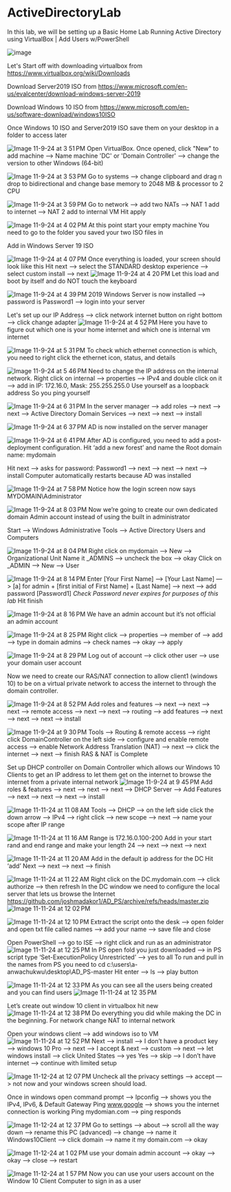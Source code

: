 # ActiveDirectoryLab

In this lab, we will be setting up a Basic Home Lab Running Active Directory using VirtualBox | Add Users w/PowerShell

![image](https://github.com/user-attachments/assets/ffaaa4aa-4078-49c6-8c2c-cd2c00f19383)


Let's Start off with downloading virtualbox from https://www.virtualbox.org/wiki/Downloads

Download Server2019 ISO from https://www.microsoft.com/en-us/evalcenter/download-windows-server-2019

Download Windows 10 ISO from https://www.microsoft.com/en-us/software-download/windows10ISO

Once Windows 10 ISO and Server2019 ISO save them on your desktop in a folder to access later

![Image 11-9-24 at 3 51 PM](https://github.com/user-attachments/assets/c1b06829-0ee7-4f26-b4cc-b06d095ecbf7)
Open VirtualBox. Once opened, click "New" to add machine --> Name machine 'DC' or 'Domain Controller' --> change the version to other Windows (64-bit)

![Image 11-9-24 at 3 53 PM](https://github.com/user-attachments/assets/e9cddbeb-24ab-499d-9578-86adf7a6611a)
Go to systems --> change clipboard and drag n drop to bidirectional
and change base memory to 2048 MB & processor to 2 CPU


![Image 11-9-24 at 3 59 PM](https://github.com/user-attachments/assets/905d8b28-e90a-42cd-8f6c-e525ca35a055)
Go to network --> add two NATs --> NAT 1 add to internet --> NAT 2 add to internal VM
Hit apply

![Image 11-9-24 at 4 02 PM](https://github.com/user-attachments/assets/ac0bdbe4-c31e-4d93-bd1b-42795d77f258)
At this point start your empty machine
You need to go to the folder you saved your two ISO files in

Add in Windows Server 19 ISO

![Image 11-9-24 at 4 07 PM](https://github.com/user-attachments/assets/8dd8d994-d4e4-49a3-95b3-3dddb5abda8b)
Once everything is loaded, your screen should look liike this
Hit next --> select the STANDARD desktop experience --> select custom install --> next
![Image 11-9-24 at 4 20 PM](https://github.com/user-attachments/assets/a1b0f2ab-d983-4f45-a5d6-3d425171e8ef)
Let this load and boot by itself and do NOT touch the keyboard

![Image 11-9-24 at 4 39 PM](https://github.com/user-attachments/assets/db588369-49ff-48c7-910e-0444c74a4999)
2019 Windows Server is now installed --> password is Password1 --> login into your server

Let's set up our IP Address --> click network internet button on right bottom --> click change adapter 
![Image 11-9-24 at 4 52 PM](https://github.com/user-attachments/assets/07e3bd8c-7041-4ab3-87ce-089ff39356bb)
Here you have to figure out which one is your home internet and which one is internal vm internet

![Image 11-9-24 at 5 31 PM](https://github.com/user-attachments/assets/9f568089-c956-435d-b2b2-dcf33d01c4dd)
To check which ethernet connection is which, you need to right click the ethernet icon, status, and details 

![Image 11-9-24 at 5 46 PM](https://github.com/user-attachments/assets/98522aca-09cb-4484-b87b-a86fa131cc95)
Need to change the IP address on the internal network. Right click on internal —-> properties —> IPv4 and double click on it —> add in IP: 172.16.0, Mask: 255.255.255.0
Use yourself as a loopback address
So you ping yourself

![Image 11-9-24 at 6 31 PM](https://github.com/user-attachments/assets/d45d5d0b-7f09-4009-b832-aa5b929b01e1)
In the server manager —> add roles —> next —-> next —> Active Directory Domain Services —> next —-> next —> install

![Image 11-9-24 at 6 37 PM](https://github.com/user-attachments/assets/5dc1f9f0-fce4-4eba-8ce2-9d46ae9d4398)
AD is now installed on the server manager

![Image 11-9-24 at 6 41 PM](https://github.com/user-attachments/assets/de0b369f-ab0b-4fbd-868e-1f3552c28710)
After AD is configured, you need to add a post-deployment configuration. Hit ‘add a new forest’ and name the Root domain name: mydomain 

Hit next —-> asks for password: Password1 —> next —> next —> next —> install 
Computer automatically restarts because AD was installed 

![Image 11-9-24 at 7 58 PM](https://github.com/user-attachments/assets/78cb07b3-9f26-4f9b-81ef-37bb8dcc0fa7)
Notice how the login screen now says MYDOMAIN\Administrator

![Image 11-9-24 at 8 03 PM](https://github.com/user-attachments/assets/980e8321-e046-4c92-96de-e453ab437e40)
Now we’re going to create our own dedicated domain Admin account instead of using the built in administrator 

Start —> Windows Administrative Tools —> Active Directory Users and Computers

![Image 11-9-24 at 8 04 PM](https://github.com/user-attachments/assets/0cb7974d-0e4f-42c3-89d6-4700b3527a6b)
Right click on mydomain —> New —> Organizational Unit
Name it _ADMINS —> uncheck the box —> okay
Click on _ADMIN —> New —> User 

![Image 11-9-24 at 8 14 PM](https://github.com/user-attachments/assets/43b91467-b096-4ffc-8f5f-83356976c398)
Enter [Your First Name] —> [Your Last Name] —> [a] for admin + [first initial of First Name] + [Last Name] —> next —> add password [Password1] 
*Check Password never expires for purposes of this lab*
Hit finish

![Image 11-9-24 at 8 16 PM](https://github.com/user-attachments/assets/a176fd9e-a875-48cb-af81-f0b5aa0c7d7b)
We have an admin account but it’s not official an admin account

![Image 11-9-24 at 8 25 PM](https://github.com/user-attachments/assets/db6cc527-b58f-4cc0-8995-1a44af6a8188)
Right click —> properties —> member of —> add —> type in domain admins —> check names —> okay —> apply

![Image 11-9-24 at 8 29 PM](https://github.com/user-attachments/assets/07b2f92e-d2d9-4d20-906a-dbb9d5695e53)
Log out of account —> click other user —> use your domain user account

Now we need to create our RAS/NAT connection to allow client1 (windows 10) to be on a virtual private network to access the internet to through the domain controller. 

![Image 11-9-24 at 8 52 PM](https://github.com/user-attachments/assets/d48406bb-4d57-48df-b6a6-f3049cce58c6)
Add roles and features —> next —> next —> next —> remote access —> next —> next —> routing —> add features —> next —> next —> next —> install

![Image 11-9-24 at 9 30 PM](https://github.com/user-attachments/assets/f4c1296d-bccb-4606-9e26-127984e09b6c)
Tools —> Routing & remote access —> right click DomainController on the left side —> configure and enable remote access —> enable Network Address Translation (NAT) —> next —> click the internet —> next —> finish
RAS & NAT is Complete

Set up DHCP controller on Domain Controller which allows our Windows 10 Clients to get an IP address to let them get on the internet to browse the internet from a private internal network 
![Image 11-9-24 at 9 45 PM](https://github.com/user-attachments/assets/68edd09f-bd41-4450-ac27-d2d3ddab8f3e)
Add roles & features —> next —> next —> next —> DHCP Server —> Add Features —> next —> next —> next —> install 

![Image 11-11-24 at 11 08 AM](https://github.com/user-attachments/assets/69e5eb44-8d74-4bc8-ad6d-cccab58e47f2)
Tools —> DHCP —> on the left side click the down arrow —> IPv4 —> right click —> new scope —> next —> name your scope after IP range

![Image 11-11-24 at 11 16 AM](https://github.com/user-attachments/assets/64b4c844-ab4b-49af-825e-ba16558c175e)
Range is 172.16.0.100-200
Add in your start rand and end range and make your length 24 --> next --> next --> next

![Image 11-11-24 at 11 20 AM](https://github.com/user-attachments/assets/a3b48bd7-8a3a-41f7-b969-3bb480f8789c)
Add in the default ip address for the DC 
Hit ‘add’ Next —> next —> next —> finish 

![Image 11-11-24 at 11 22 AM](https://github.com/user-attachments/assets/3f9c604a-bfe1-4ca6-b49d-2631c89cdd3b)
Right click on the DC.mydomain.com —> click authorize —> then refresh
In the DC window we need to configure the local server that lets us browse the Internet https://github.com/joshmadakor1/AD_PS/archive/refs/heads/master.zip
![Image 11-11-24 at 12 02 PM](https://github.com/user-attachments/assets/0374cb8e-3f18-4cb0-b8d6-ed8305522aab)

![Image 11-11-24 at 12 10 PM](https://github.com/user-attachments/assets/df1c31d6-d1cf-43a3-9c70-2a41e5c43c81)
Extract the script onto the desk —> open folder and open txt file called names —> add your name —> save file and close

Open PowerShell —> go to ISE —> right click and run as an administrator 
![Image 11-11-24 at 12 25 PM](https://github.com/user-attachments/assets/8ed25f5d-f904-4cdd-881f-5c8cfc440c94)
In PS open fold you just downloaded —> in PS script type ‘Set-ExecutionPolicy Unrestricted’ —> yes to all
To run and pull in the names from PS you need to cd c:\users\a-anwachukwu\desktop\AD_PS-master
Hit enter —> ls —> play button 

![Image 11-11-24 at 12 33 PM](https://github.com/user-attachments/assets/0e6e0e83-f5b6-4d82-98ec-5b402d52298b)
As you can see all the users being created and you can find users
![Image 11-11-24 at 12 35 PM](https://github.com/user-attachments/assets/a225b20a-f3d1-45d6-a4d9-13bd26febf16)

Let’s create out window 10 client in virtualbox hit new
![Image 11-11-24 at 12 38 PM](https://github.com/user-attachments/assets/42c95bab-4e4b-45b4-ab15-6b4c85778ded)
Do everything you did while making the DC in the beginning. 
For network change NAT to internal network

Open your windows client —> add windows iso to VM
![Image 11-11-24 at 12 52 PM](https://github.com/user-attachments/assets/6f8e5e4d-6f2e-40a3-8ec4-c9b609117144)
Next —> install —> I don’t have a product key —> windows 10 Pro —> next —> I accept & next —> custom —> next —> let windows install —> click United States —> yes
Yes —> skip —> I  don’t have internet —> continue with limited setup

![Image 11-12-24 at 12 07 PM](https://github.com/user-attachments/assets/a0eb4b5d-32f9-48a7-9c5d-1ba58fd82829)
Uncheck all the privacy settings —> accept —> not now and your windows screen should load.

Once in windows open command prompt —> Ipconfig —> shows you the IPv4, IPv6, & Default Gateway
Ping www.google —> shows you the internet connection is working
Ping mydomian.com —> ping responds

![Image 11-12-24 at 12 37 PM](https://github.com/user-attachments/assets/b388bfb4-2e42-4661-aa47-c1704d569d8e)
Go to settings —> about —> scroll all the way down —> rename this PC (advanced) —> change —> name it Windows10Client —> click domain —> name it my domain.com —> okay

![Image 11-12-24 at 1 02 PM](https://github.com/user-attachments/assets/e5207e80-b610-4916-985c-b974ad812426)
use your domain admin account —> okay —> okay —> close —> restart


![Image 11-12-24 at 1 57 PM](https://github.com/user-attachments/assets/400d682f-f3bc-4740-b221-9ff5a936eb52)
Now you can use your users account on the Window 10 Client Computer to sign in as a user



